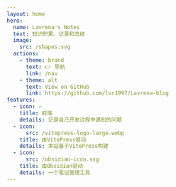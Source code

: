 ```yaml
---
layout: home
hero:
  name: Lavrena's Notes
  text: 知识积累、记录和总结
  image:
    src: /shapes.svg
  actions:
    - theme: brand
      text: 👉 导航
      link: /nav
    - theme: alt
      text: View on GitHub
      link: https://github.com/lvr1997/Lavrena-blog
features:
  - icon: ✍
    title: 前端
    details: 记录自己开发过程中遇到的问题
  - icon:
      src: /vitepress-logo-large.webp
    title: 由VitePress驱动
    details: 本站基于VitePress构建
  - icon:
      src: /obsidian-icon.svg
    title: 由Obsidian驱动
    details: 一个笔记管理工具
---
```

